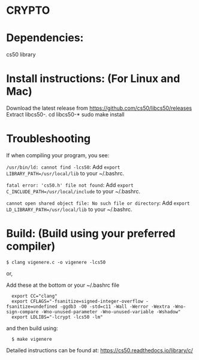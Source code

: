 # CRYPTO

# Dependencies: 
  cs50 library
  
  # Install instructions: (For Linux and Mac)
   Download the latest release from https://github.com/cs50/libcs50/releases
   Extract libcs50-*.*
   cd libcs50-*
   sudo make install
    
# Troubleshooting
  If when compiling your program, you see:

  ```/usr/bin/ld: cannot find -lcs50```:
  Add ```export LIBRARY_PATH=/usr/local/lib``` to your ~/.bashrc.
  
  ```fatal error: 'cs50.h' file not found```:
  Add ```export C_INCLUDE_PATH=/usr/local/include``` to your ~/.bashrc.
  
  ```cannot open shared object file: No such file or directory```:
  Add ```export LD_LIBRARY_PATH=/usr/local/lib``` to your ~/.bashrc.

# Build: (Build using your preferred compiler)
  ```
  $ clang vigenere.c -o vigenere -lcs50
  ```
  
  or,
  
  Add these at the bottom or your ~/.bashrc file
  ```
    export CC="clang"
    export CFLAGS="-fsanitize=signed-integer-overflow -fsanitize=undefined -ggdb3 -O0 -std=c11 -Wall -Werror -Wextra -Wno-sign-compare -Wno-unused-parameter -Wno-unused-variable -Wshadow"
    export LDLIBS="-lcrypt -lcs50 -lm"
  ```
  and then build using:
  ```
    $ make vigenere
  ```
  
  
Detailed instructions can be found at:
https://cs50.readthedocs.io/library/c/
